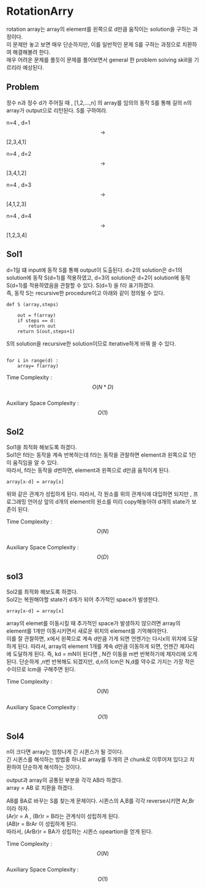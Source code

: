 # RotationArry

rotation array는 array의 element를 왼쪽으로 d만큼 움직이는 solution을 구하는 과정이다.   
이 문제만 놓고 보면 매우 단순하지만, 이를 일반적인 문제 S를 구하는 과정으로 치환하여 해결해볼려 한다.  
매우 어려운 문제를 풀듯이 문제를 풀어보면서 general 한 problem solving skill을 기르리라 예상된다.  

## Problem

정수 n과 정수 d가 주어질 때 , [1,2,...,n] 의 array를 임의의 동작 S를 통해 길의 n의 array가 output으로 리턴된다. S를 구하여라. 

n=4 , d=1  $$ \rightarrow $$ [2,3,4,1]  

n=4 , d=2 $$ \rightarrow $$ [3,4,1,2]  

n=4 , d=3 $$ \rightarrow $$ [4,1,2,3]  

n=4 , d=4 $$ \rightarrow $$ [1,2,3,4]  

## Sol1
d=1일 떄 input에 동작 S를 통해 output이 도출된다. 
d=2의  solution은 d=1의 solution에 동작 S(d=1)를 적용하였고, d=3의 solution은 d=2이 solution에 동작 S(d=1)를 적용하였음을 관찰할 수 있다.  S(d=1) 을 f라 표기하겠다.  
즉, 동작 S는 recursive한 procedure이고 아래와 같이 정의될 수 있다.   
```
def S (array,steps)

    out = f(array)
    if steps == d:
        return out
    return S(out,steps+1)

```
S의 solution을 recursive한 solution이므로 iterative하게 바꿔 쓸 수 있다.

```

for i in range(d) :
    array= f(array)

```

Time Complexity : $$ O(N * D) $$  
Auxiliary Space Complexity : $$ O(1) $$
## Sol2 

Sol1을 최적화 해보도록 하겠다.  
Sol1은 f라는 동작을 계속 반복하는데 f라는 동작을 관찰하면 element과 왼쪽으로 1칸이 움직임을 알 수 있다.  
따라서, f라는 동작을 d번하면, element과 왼쪽으로 d만큼 움직이게 된다.  
```
array[x-d] = array[x]
```
위와 같은 관계가 성립하게 된다.  따라서, 각 원소를 위의 관계식에 대입하면 되지만 , 프로그래밍 언어상 앞의 d개의 element의 원소를 미리 copy해놓아야 d개의 state가 보존이 된다. 

Time Complexity : $$ O(N) $$  
Auxiliary Space Complexity : $$ O(D) $$


## sol3 

Sol2를 최적화 해보도록 하겠다.  
Sol2는 복원해야할 state가 d개가 되어 추가적인 space가 발생한다.  
```
array[x-d] = array[x]
```
array의 elemet를 이동시킬 때 추가적인 space가 발생하지 않으려면 array의 element를 1개만 이동시키면서 새로운 위치의 element를 기억해야한다.   
이를 잘 관찰하면, x에서 왼쪽으로 계속 d만큼 가게 되면 언젠가는 다시x의 위치에 도달하게 된다. 따라서, array의 element 1개를 계속 d만큼 이동하게 되면, 언젠간 제자리에 도달하게 된다. 즉, kd = mN이 된다면 , N칸 이동을 m번 반복하기에 제자리에 오게 된다.   단순하게 ,n번 반복해도 되겠지만, d,n의 lcm은 N,d를 약수로 가지는 가장 작은 수이므로 lcm을 구해주면 된다.  

Time Complexity : $$ O(N) $$  
Auxiliary Space Complexity : $$ O(1) $$


## Sol4 

n이 크다면 array는 엄청나게 긴 시퀸스가 될 것이다.  
긴 시퀸스를 해석하는 방법중 하나로 array를 두개의 큰 chunk로 이루어져 있다고 치환하여 단순하게 해석하는 것이다. 

output과 array의 공통된 부분을 각각 AB라 하겠다.  
array = AB 로 치환을 하겠다.  

AB를 BA로 바꾸는 S를 찾는게 문제이다. 시퀸스의 A,B를 각각 reverse시키면 Ar,Br이라 하자.   
(Ar)r = A , (Br)r = B라는 관계식이 성립하게 된다.  
(AB)r = BrAr 이 성립하게 된다.  
따라서, (ArBr)r = BA가 성립하는 시퀸스 opeartion을 얻게 된다.  

Time Complexity : $$ O(N) $$  
Auxiliary Space Complexity : $$ O(1) $$




